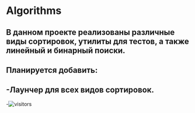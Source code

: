 # Algorithms
В данном проекте реализованы различные виды сортировок, утилиты для тестов, а также линейный и бинарный поиски.
----------------------------------------
Планируется добавить:
----------------------------------------
-Лаунчер для всех видов сортировок.
----------------------------------------
-![visitors](https://visitor-badge.glitch.me/badge?page_id=Red-Sunrise.id)
